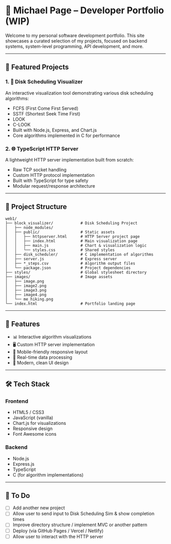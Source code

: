 # 🧠 Michael Page – Developer Portfolio (WIP)

Welcome to my personal software development portfolio. This site showcases a curated selection of my projects, focused on backend systems, system-level programming, API development, and more.

---
## 🚀 Featured Projects

### 1. 💽 Disk Scheduling Visualizer
An interactive visualization tool demonstrating various disk scheduling algorithms:
- FCFS (First Come First Served)
- SSTF (Shortest Seek Time First)
- LOOK
- C-LOOK
- Built with Node.js, Express, and Chart.js
- Core algorithms implemented in C for performance

### 2. 🌐 TypeScript HTTP Server
A lightweight HTTP server implementation built from scratch:
- Raw TCP socket handling
- Custom HTTP protocol implementation
- Built with TypeScript for type safety
- Modular request/response architecture

---
## 📁 Project Structure
```
web1/
├── block_visualizer/            # Disk Scheduling Project
│   ├── node_modules/
│   ├── public/                  # Static assets
│   │   ├── httpserver.html      # HTTP Server project page
│   │   ├── index.html           # Main visualization page
│   │   ├── main.js              # Chart & visualization logic
│   │   └── styles.css           # Shared styles
│   ├── disk_scheduler/          # C implementation of algorithms
│   ├── server.js                # Express server
│   ├── *_steps.csv              # Algorithm output files
│   └── package.json             # Project dependencies
├── styles/                      # Global stylesheet directory
├── images/                      # Image assets
│   ├── image.png
│   ├── image2.png
│   ├── image3.png
│   ├── image4.png
│   └── me_hiking.png
└── index.html                   # Portfolio landing page
```
---

## 🌟 Features

- 📊 Interactive algorithm visualizations
- 🖥️ Custom HTTP server implementation
- 📱 Mobile-friendly responsive layout
- 🔄 Real-time data processing
- 🎨 Modern, clean UI design
---

## 🛠️ Tech Stack

### Frontend
- HTML5 / CSS3
- JavaScript (vanilla)
- Chart.js for visualizations
- Responsive design
- Font Awesome icons

### Backend
- Node.js
- Express.js
- TypeScript
- C (for algorithm implementations)

---
## 📌 To Do

- [ ] Add another new project 
- [ ] Allow user to send input to Disk Scheduling Sim & show completion times
- [ ] Improve directory structure / implement MVC or another pattern
- [ ] Deploy (via GitHub Pages / Vercel / Netlify)
- [ ] Allow user to interact with the HTTP server 

